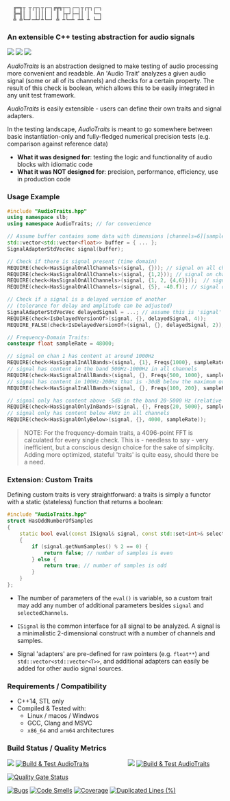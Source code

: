 ```
  ╔═╗┬ ┬┌┬┐┬┌─┐╔╦╗┬─┐┌─┐┬┌┬┐┌─┐
  ╠═╣│ │ ││││ │ ║ ├┬┘├─┤│ │ └─┐
  ╩ ╩└─┘─┴┘┴└─┘ ╩ ┴└─┴ ┴┴ ┴ └─┘
```

### An extensible C++ testing abstraction for audio signals

![](https://img.shields.io/github/license/Sidelobe/AudioTraits)
![](https://img.shields.io/badge/C++14-header--only-blue.svg?style=flat&logo=c%2B%2B)
![](https://img.shields.io/badge/dependencies-STL_only-blue)

*AudioTraits* is an abstraction designed to make testing of audio processing more convenient and readable. An 'Audio Trait' analyzes a given audio signal (some or all of its channels) and checks for a certain property. The result of this check is boolean, which allows this to be easily integrated in any unit test framework.

*AudioTraits* is easily extensible - users can define their own traits and signal adapters.

In the testing landscape, *AudioTraits* is meant to go somewhere between basic instantiation-only and fully-fledged numerical precision tests (e.g. comparison against reference data)

- **What it was designed for**: testing the logic and functionality of audio blocks with idiomatic code
- **What it was NOT designed for**: precision, performance, efficiency, use in production code

### Usage Example
```cpp
#include "AudioTraits.hpp"
using namespace slb;
using namespace AudioTraits; // for convenience

// Assume buffer contains some data with dimensions [channels=6][samples=16] 
std::vector<std::vector<float>> buffer = { ... };
SignalAdapterStdVecVec signal(buffer);

// Check if there is signal present (time domain)
REQUIRE(check<HasSignalOnAllChannels>(signal, {})); // signal on all channels 
REQUIRE(check<HasSignalOnAllChannels>(signal, {1,2})); // signal on channels 1 and 2
REQUIRE(check<HasSignalOnAllChannels>(signal, {1, 2, {4,6}}));  // signal on channels 1, 2 and 4-6
REQUIRE(check<HasSignalOnAllChannels>(signal, {5}, -40.f)); // signal on chan 5 is above -40dB

// Check if a signal is a delayed version of another 
// (tolerance for delay and amplitude can be adjusted)
SignalAdapterStdVecVec delayedSignal = ...; // assume this is 'signal' delayed by 4 samples
REQUIRE(check<IsDelayedVersionOf>(signal, {}, delayedSignal, 4));
REQUIRE_FALSE(check<IsDelayedVersionOf>(signal, {}, delayedSignal, 2));

// Frequency-Domain Traits:
constexpr float sampleRate = 48000;

// signal on chan 1 has content at around 1000Hz
REQUIRE(check<HasSignalInAllBands>(signal, {1}, Freqs{1000}, sampleRate));
// signal has content in the band 500Hz-1000Hz in all channels
REQUIRE(check<HasSignalInAllBands>(signal, {}, Freqs{500, 1000}, sampleRate));
// signal has content in 100Hz-200Hz that is -30dB below the maximum over the entire spectrum
REQUIRE(check<HasSignalInAllBands>(signal, {}, Freqs{100, 200}, sampleRate, -30.f));

// signal only has content above -5dB in the band 20-5000 Hz (relative to the spectral maximum)
REQUIRE(check<HasSignalOnlyInBands>(signal, {}, Freqs{20, 5000}, sampleRate, -5.f));
// signal only has content below 4kHz in all channels
REQUIRE(check<HasSignalOnlyBelow>(signal, {}, 4000, sampleRate));

```

>NOTE: For the frequency-domain traits, a 4096-point FFT is calculated for every single check. This is - needless to say - very inefficient, but a conscious design choice for the sake of simplicity. Adding more optimized, stateful 'traits' is quite easy, should there be a need.

### Extension: Custom Traits
Defining custom traits is very straightforward: a traits is simply a functor with a static (stateless) function that returns a boolean:

```cpp
#include "AudioTraits.hpp"
struct HasOddNumberOfSamples
{
    static bool eval(const ISignal& signal, const std::set<int>& selectedChannels)
    {
        if (signal.getNumSamples() % 2 == 0) {
            return false; // number of samples is even
        } else {
            return true; // number of samples is odd
        }
    }
};
```
- The number of parameters of the `eval()` is variable, so a custom trait may add any number of additional parameters besides `signal` and `selectedChannels`.

- `ISignal` is the common interface for all signal to be analyzed. A signal is a minimalistic 2-dimensional construct with a number of channels and samples.

- Signal 'adapters' are pre-defined for raw pointers (e.g. `float**`) and `std::vector<std::vector<T>>`, and additional adapters can easily be added for other audio signal sources.

### Requirements / Compatibility

 - C++14, STL only
 - Compiled & Tested with:
 	- Linux / macos / Windwos
 	- GCC, Clang and MSVC
 	- `x86_64` and `arm64` architectures
	
### Build Status / Quality Metrics

![](https://img.shields.io/badge/branch-main-blue)
[![Build & Test AudioTraits](https://github.com/Sidelobe/AudioTraits/actions/workflows/workflow.yml/badge.svg)](https://github.com/Sidelobe/AudioTraits/actions/workflows/workflow.yml)
&nbsp;&nbsp;&nbsp;&nbsp;&nbsp;&nbsp;&nbsp;&nbsp;&nbsp;&nbsp;&nbsp;&nbsp;&nbsp;&nbsp;&nbsp;&nbsp;&nbsp;&nbsp;&nbsp;&nbsp;&nbsp;
![](https://img.shields.io/badge/branch-develop-blue)
[![Build & Test AudioTraits](https://github.com/Sidelobe/AudioTraits/actions/workflows/workflow.yml/badge.svg?branch=develop)](https://github.com/Sidelobe/AudioTraits/actions/workflows/workflow.yml)

[![Quality Gate Status](https://sonarcloud.io/api/project_badges/measure?project=Sidelobe_AudioTraits&metric=alert_status)](https://sonarcloud.io/summary/new_code?id=Sidelobe_MemorySentinel)

[![Bugs](https://sonarcloud.io/api/project_badges/measure?project=Sidelobe_AudioTraits&metric=bugs)](https://sonarcloud.io/summary/new_code?id=Sidelobe_AudioTraits)
[![Code Smells](https://sonarcloud.io/api/project_badges/measure?project=Sidelobe_AudioTraits&metric=code_smells)](https://sonarcloud.io/summary/new_code?id=Sidelobe_AudioTraits)
[![Coverage](https://sonarcloud.io/api/project_badges/measure?project=Sidelobe_AudioTraits&metric=coverage)](https://sonarcloud.io/summary/new_code?id=Sidelobe_AudioTraits)
[![Duplicated Lines (%)](https://sonarcloud.io/api/project_badges/measure?project=Sidelobe_AudioTraits&metric=duplicated_lines_density)](https://sonarcloud.io/summary/new_code?id=Sidelobe_AudioTraits)	

